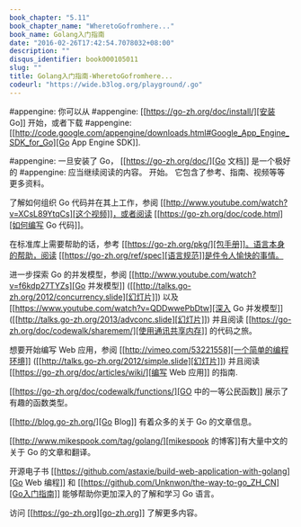 ```yaml
---
book_chapter: "5.11"
book_chapter_name: "WheretoGofromhere..."
book_name: Golang入门指南
date: "2016-02-26T17:42:54.7078032+08:00"
description: ""
disqus_identifier: book000105011
slug: ""
title: Golang入门指南-WheretoGofromhere...
codeurl: "https://wide.b3log.org/playground/.go"
---
```





#appengine: 你可以从
#appengine: [[https://go-zh.org/doc/install/][安装 Go]] 开始，或者下载
#appengine: [[http://code.google.com/appengine/downloads.html#Google_App_Engine_SDK_for_Go][Go App Engine SDK]].

#appengine: 一旦安装了 Go，
[[https://go-zh.org/doc/][Go 文档]] 是一个极好的
#appengine: 应当继续阅读的内容。
开始。
它包含了参考、指南、视频等等更多资料。

了解如何组织 Go 代码并在其上工作，参阅 [[http://www.youtube.com/watch?v=XCsL89YtqCs][这个视频]]，或者阅读 [[https://go-zh.org/doc/code.html][如何编写 Go 代码]]。
        
在标准库上需要帮助的话，参考 [[https://go-zh.org/pkg/][包手册]]。语言本身的帮助，阅读 [[https://go-zh.org/ref/spec][语言规范]]是件令人愉快的事情。

进一步探索 Go 的并发模型，参阅
[[http://www.youtube.com/watch?v=f6kdp27TYZs][Go 并发模型]]
([[http://talks.go-zh.org/2012/concurrency.slide][幻灯片]])
以及
[[https://www.youtube.com/watch?v=QDDwwePbDtw][深入 Go 并发模型]]
([[http://talks.go-zh.org/2013/advconc.slide][幻灯片]])
并且阅读
[[https://go-zh.org/doc/codewalk/sharemem/][使用通讯共享内存]]
的代码之旅。

想要开始编写 Web 应用，参阅
[[http://vimeo.com/53221558][一个简单的编程环境]]
([[http://talks.go-zh.org/2012/simple.slide][幻灯片]])
并且阅读
[[https://go-zh.org/doc/articles/wiki/][编写 Web 应用]] 的指南.

[[https://go-zh.org/doc/codewalk/functions/][GO 中的一等公民函数]] 展示了有趣的函数类型。
        
[[http://blog.go-zh.org/][Go Blog]] 有着众多的关于 Go 的文章信息。

[[http://www.mikespook.com/tag/golang/][mikespook 的博客]]有大量中文的关于 Go 的文章和翻译。

开源电子书 [[https://github.com/astaxie/build-web-application-with-golang][Go Web 编程]] 和 [[https://github.com/Unknwon/the-way-to-go_ZH_CN][Go入门指南]] 能够帮助你更加深入的了解和学习 Go 语言。
        
访问 [[https://go-zh.org][go-zh.org]] 了解更多内容。
